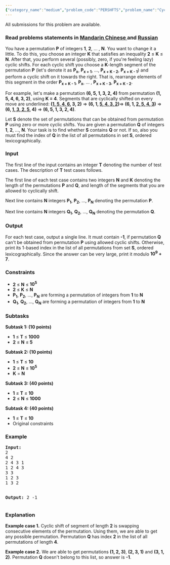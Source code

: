 ```yaml
---
{"category_name":"medium","problem_code":"PERSHFTS","problem_name":"Cyclic shifts in permutation","languages_supported":{"0":"ADA","1":"ASM","2":"BASH","3":"BF","4":"C","5":"C99 strict","6":"CAML","7":"CLOJ","8":"CLPS","9":"CPP 4.3.2","10":"CPP 4.9.2","11":"CPP14","12":"CS2","13":"D","14":"ERL","15":"FORT","16":"FS","17":"GO","18":"HASK","19":"ICK","20":"ICON","21":"JAVA","22":"JS","23":"LISP clisp","24":"LISP sbcl","25":"LUA","26":"NEM","27":"NICE","28":"NODEJS","29":"PAS fpc","30":"PAS gpc","31":"PERL","32":"PERL6","33":"PHP","34":"PIKE","35":"PRLG","36":"PYPY","37":"PYTH","38":"PYTH 3.4","39":"RUBY","40":"SCALA","41":"SCM chicken","42":"SCM guile","43":"SCM qobi","44":"ST","45":"TCL","46":"TEXT","47":"WSPC"},"max_timelimit":1,"source_sizelimit":50000,"problem_author":"eartemov","problem_tester":null,"date_added":"4-08-2015","tags":{"0":"eartemov","1":"fenwick","2":"inversions","3":"maths","4":"medium","5":"oct15","6":"permutation"},"editorial_url":"http://discuss.codechef.com/problems/PERSHFTS","time":{"view_start_date":1444642200,"submit_start_date":1444642200,"visible_start_date":1444642200,"end_date":1735669800},"layout":"problem"}
---
```

<span class="solution-visible-txt">All submissions for this problem are available.</span><h3> Read problems statements in <a target="_blank" href="http://www.codechef.com/download/translated/OCT15/mandarin/PERSHFTS.pdf">Mandarin Chinese </a> and <a target="_blank" href="http://www.codechef.com/download/translated/OCT15/russian/PERSHFTS.pdf">Russian</a> </h3>
<p>You have a permutation <b>P</b> of integers <b>1</b>, <b>2</b>, ... , <b>N</b>. You want to change it a little. To do this, you choose an integer <b>K</b> that satisfies an inequality <b>2</b> ≤ <b>K</b> ≤ <b>N</b>. After that, you perform several (possibly, zero, if you're feeling lazy) cyclic shifts. For each cyclic shift you choose a <b>K</b>-length segment of the permutation <b>P</b> (let's denote it as <b>P<sub>x</sub></b>, <b>P<sub>x + 1</sub></b>, ..., <b>P<sub>x + K - 2</sub></b>, <b>P<sub>x + K - 1</sub></b>) and perform a cyclic shift on it towards the right. That is, rearrange elements of this segment in the order <b>P<sub>x + K - 1</sub></b>, <b>P<sub>x</sub></b>, ... , <b>P<sub>x + K - 3</sub></b>, <b>P<sub>x + K - 2</sub></b>.</p>
<p>For example, let's make a permutation <b>(6, 5, 1, 3, 2, 4)</b> from permutation <b>(1, 5, 4, 6, 3, 2)</b>, using <b>K = 4</b>. Segments that are cyclically shifted on every move are underlined: <b>(<u>1, 5, 4, 6</u>, 3, 2)</b> => <b>(6, 1, <u>5, 4, 3, 2</u>)</b>=> <b>(6, 1, <u>2, 5, 4, 3</u>)</b> => <b>(6, <u>1, 3, 2, 5</u>, 4)</b> => <b>(6, 5, 1, 3, 2, 4)</b>.</p>
<p>Let <b>S</b> denote the set of permutations that can be obtained from permutation <b>P</b> using zero or more cyclic shifts. You are given a permutation <b>Q</b> of integers <b>1</b>, <b>2</b>, ..., <b>N</b>. Your task is to find whether <b>S</b> contains <b>Q</b> or not. If so, also you must find the index of <b>Q</b> in the list of all permutations in set <b>S</b>, ordered lexicographically.</p>
<h3>Input</h3>
<p>The first line of the input contains an integer <b>T</b> denoting the number of test cases. The  description of <b>T</b> test cases follows.</p>
<p>The first line of each test case contains two integers <b>N</b> and <b>K</b> denoting the length of the permutations <b>P</b> and <b>Q</b>, and length of the segments that you are allowed to cyclically shift.</p>
<p>Next line contains <b>N</b> integers <b>P<sub>1</sub></b>, <b>P<sub>2</sub></b>, ..., <b>P<sub>N</sub></b> denoting the permutation <b>P</b>.</p>
<p>Next line contains <b>N</b> integers <b>Q<sub>1</sub></b>, <b>Q<sub>2</sub></b>, ..., <b>Q<sub>N</sub></b> denoting the permutation <b>Q</b>.</p>
<h3>Output</h3>
<p>For each test case, output a single line. It must contain <b>-1</b>, if permutation <b>Q</b> can't be obtained from permutation <b>P</b> using allowed cyclic shifts. Otherwise, print its 1-based index in the list of all permutations from set <b>S</b>, ordered lexicographically. Since the answer can be very large, print it modulo <b>10<sup>9</sup> + 7</b>.</p>
<h3>Constraints</h3>
<ul>
<li><b>2</b> ≤ <b>N</b> ≤ <b>10<sup>5</sup></b></li>
<li><b>2</b> ≤ <b>K</b> ≤ <b>N</b></li>
<li><b>P<sub>1</sub></b>, <b>P<sub>2</sub></b>, ..., <b>P<sub>N</sub></b> are forming a permutation of integers from <b>1</b> to <b>N</b></li>
<li><b>Q<sub>1</sub></b>, <b>Q<sub>2</sub></b>, ..., <b>Q<sub>N</sub></b> are forming a permutation of integers from <b>1</b> to <b>N</b></li>
</ul>
<h3>Subtasks</h3>
<p><b>Subtask 1: (10 points)</b></p>
<ul>
<li><b>1</b> ≤ <b>T</b> ≤ <b>1000</b></li>
<li><b>2</b> ≤ <b>N</b> ≤ <b>5</b></li>
</ul>

<p><b>Subtask 2: (10 points)</b></p>
<ul>
<li><b>1</b> ≤ <b>T</b> ≤ <b>10</b></li>
<li><b>2</b> ≤ <b>N</b> ≤ <b>10<sup>5</sup></b></li>
<li><b>K</b> = <b>N</b></li>
</ul>

<p><b>Subtask 3: (40 points)</b></p>
<ul>
<li><b>1</b> ≤ <b>T</b> ≤ <b>10</b></li>
<li><b>2</b> ≤ <b>N</b> ≤ <b>1000</b></li>
</ul>

<p><b>Subtask 4: (40 points)</b></p>
<ul>
<li><b>1</b> ≤ <b>T</b> ≤ <b>10</b></li>
<li>Original constraints</li>
</ul>
<h3>Example</h3>
<pre><b>Input:</b>
<tt>2
4 2
2 4 3 1
1 2 4 3
3 3
1 2 3
1 3 2</tt>

<b>Output:</b>
<tt>2
-1</tt>
</pre><h3>Explanation</h3>
<p><b>Example case 1.</b> Cyclic shift of segment of length <b>2</b> is swapping consecutive elements of the permutation. Using them, we are able to get any possible permutation. Permutation <b>Q</b> has index <b>2</b> in the list of all permutations of length <b>4</b>.</p>
<p><b>Example case 2.</b> We are able to get permutations <b>(1, 2, 3)</b>, <b>(2, 3, 1)</b> and <b>(3, 1, 2)</b>. Permutation <b>Q</b> doesn't belong to this list, so answer is <b>-1</b>.</p>
